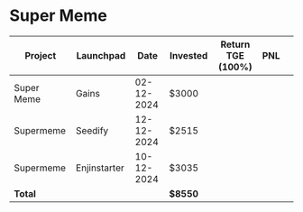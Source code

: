 # Super Meme



<table data-full-width="true"><thead><tr><th width="152">Project</th><th width="138">Launchpad</th><th width="132">Date</th><th width="133">Invested</th><th width="176">Return TGE (100%)</th><th>PNL</th><th></th></tr></thead><tbody><tr><td>Super Meme</td><td>Gains</td><td>02-12-2024</td><td>$3000</td><td></td><td></td><td></td></tr><tr><td>Supermeme</td><td>Seedify</td><td>12-12-2024</td><td>$2515</td><td></td><td></td><td></td></tr><tr><td>Supermeme</td><td>Enjinstarter</td><td>10-12-2024</td><td>$3035</td><td></td><td></td><td></td></tr><tr><td><strong>Total</strong></td><td></td><td></td><td><strong>$8550</strong></td><td></td><td></td><td></td></tr></tbody></table>

